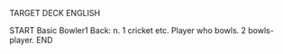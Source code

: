TARGET DECK
ENGLISH

START
Basic
Bowler1
Back: n. 1 cricket etc. Player who bowls. 2 bowls-player.
END
